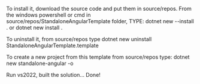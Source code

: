 To install it, download the source code and put them in source/repos.  From the windows powershell or cmd in source/repos/StandaloneAngularTemplate folder, TYPE:
dotnet new --install .
or
dotnet new install .

To uninstall it, from source/repos type
dotnet new uninstall StandaloneAngularTemplate.template

To create a new project from this template from source/repos type:
dotnet new standalone-angular -o <MyNewProject>

Run vs2022, built the solution... Done!
